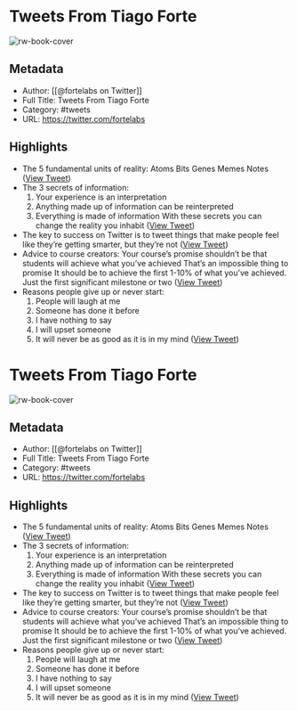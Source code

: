 # Tweets From Tiago Forte

![rw-book-cover](https://pbs.twimg.com/profile_images/1527701676521672707/YXvJP3ac.jpg)

## Metadata
- Author: [[@fortelabs on Twitter]]
- Full Title: Tweets From Tiago Forte
- Category: #tweets
- URL: https://twitter.com/fortelabs

## Highlights
- The 5 fundamental units of reality:
  Atoms
  Bits
  Genes
  Memes
  Notes ([View Tweet](https://twitter.com/fortelabs/status/1384629014984224773))
- The 3 secrets of information:
  1. Your experience is an interpretation
  2. Anything made up of information can be reinterpreted
  3. Everything is made of information
  With these secrets you can change the reality you inhabit ([View Tweet](https://twitter.com/fortelabs/status/1394160483448463367))
- The key to success on Twitter is to tweet things that make people feel like they’re getting smarter, but they’re not ([View Tweet](https://twitter.com/fortelabs/status/1405639606045868033))
- Advice to course creators:
  Your course’s promise shouldn’t be that students will achieve what you’ve achieved
  That’s an impossible thing to promise
  It should be to achieve the first 1-10% of what you’ve achieved. Just the first significant milestone or two ([View Tweet](https://twitter.com/fortelabs/status/1408113316581449729))
- Reasons people give up or never start:
  1. People will laugh at me
  2. Someone has done it before
  3. I have nothing to say
  4. I will upset someone
  5. It will never be as good as it is in my mind ([View Tweet](https://twitter.com/fortelabs/status/1408854097072037888))
# Tweets From Tiago Forte

![rw-book-cover](https://pbs.twimg.com/profile_images/1527701676521672707/YXvJP3ac.jpg)

## Metadata
- Author: [[@fortelabs on Twitter]]
- Full Title: Tweets From Tiago Forte
- Category: #tweets
- URL: https://twitter.com/fortelabs

## Highlights
- The 5 fundamental units of reality:
  Atoms
  Bits
  Genes
  Memes
  Notes ([View Tweet](https://twitter.com/fortelabs/status/1384629014984224773))
- The 3 secrets of information:
  1. Your experience is an interpretation
  2. Anything made up of information can be reinterpreted
  3. Everything is made of information
  With these secrets you can change the reality you inhabit ([View Tweet](https://twitter.com/fortelabs/status/1394160483448463367))
- The key to success on Twitter is to tweet things that make people feel like they’re getting smarter, but they’re not ([View Tweet](https://twitter.com/fortelabs/status/1405639606045868033))
- Advice to course creators:
  Your course’s promise shouldn’t be that students will achieve what you’ve achieved
  That’s an impossible thing to promise
  It should be to achieve the first 1-10% of what you’ve achieved. Just the first significant milestone or two ([View Tweet](https://twitter.com/fortelabs/status/1408113316581449729))
- Reasons people give up or never start:
  1. People will laugh at me
  2. Someone has done it before
  3. I have nothing to say
  4. I will upset someone
  5. It will never be as good as it is in my mind ([View Tweet](https://twitter.com/fortelabs/status/1408854097072037888))
